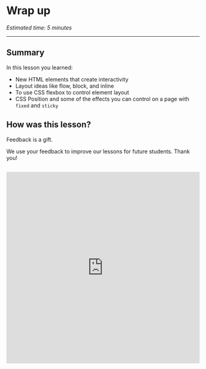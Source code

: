 # Wrap up

*Estimated time: 5 minutes*

---

## Summary

In this lesson you learned:

- New HTML elements that create interactivity
- Layout ideas like flow, block, and inline
- To use CSS flexbox to control element layout
- CSS Position and some of the effects you can control on a page with `fixed` and `sticky`

## How was this lesson?

Feedback is a gift. 

We use your feedback to improve our lessons for future students. Thank you!

<div style="width:100%;height:500px;margin-top:2em;"><iframe src="https://docs.google.com/forms/d/e/1FAIpQLSe4a8byU5Rww9dib-ErCyaWVkZfcNS24bVRrRWMQMNMgDxqoQ/viewform" frameborder="0" sandbox="allow-scripts allow-popups allow-top-navigation-by-user-activation allow-forms allow-same-origin" allowfullscreen="" style="width: 100%; height: 100%; border-radius: 1px; pointer-events: auto; background-color: white;"></iframe></div>
